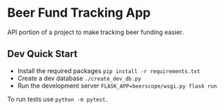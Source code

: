 Beer Fund Tracking App
======================

API portion of a project to make tracking beer funding easier.

Dev Quick Start
---------------

- Install the required packages `pip install -r requirements.txt`
- Create a dev database `./create_dev_db.py`
- Run the development server `FLASK_APP=beerscope/wsgi.py flask run`

To run tests use `python -m pytest`.
